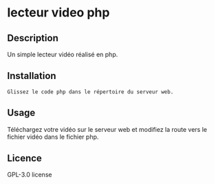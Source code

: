 #  lecteur video php

## Description
Un simple lecteur vidéo réalisé en php.

## Installation

```
Glissez le code php dans le répertoire du serveur web.
```

## Usage
Téléchargez votre vidéo sur le serveur web et modifiez la route vers le fichier vidéo dans le fichier php.

## Licence
GPL-3.0 license

